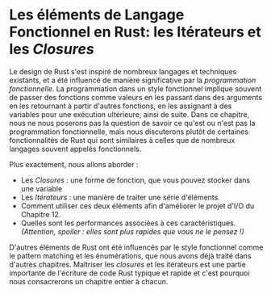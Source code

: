 # Les éléments de Langage Fonctionnel en Rust: les Itérateurs et les *Closures*

Le design de Rust s'est inspiré de nombreux langages et techniques existants,
et a été influencé de manière significative par la *programmation
fonctionnelle*. La programmation dans un style fonctionnel implique souvent de
passer des fonctions comme valeurs en les passant dans des arguments en les
retournant à partir d'autres fonctions, en les assignant à des variables pour
une exécution ultérieure, ainsi de suite. Dans ce chapitre, nous ne nous
poserons pas la question de savoir ce qu'est ou n'est pas la programmation
fonctionnelle, mais nous discuterons plutôt de certaines fonctionnalités de
Rust qui sont similaires à celles que de nombreux langages souvent appelés
fonctionnels.

Plus exactement, nous allons aborder :

* Les *Closures* : une forme de fonction, que vous pouvez stocker dans une
  variable
* Les *Itérateurs* : une manière de traiter une série d'éléments.
* Comment utiliser ces deux éléments afin d'améliorer le projet d'I/O du
  Chapitre 12.
* Quelles sont les performances associées à ces caractéristiques. *(Attention,
  spoiler : elles sont plus rapides que vous ne le pensez !)*

D'autres éléments de Rust ont été influencés par le style fonctionnel comme le
pattern matching et les énumérations, que nous avons déjà traité dans d'autres
chapitres. Maîtriser les *closures* et les itérateurs est une partie importante
de l'écriture de code Rust typique et rapide et c'est pourquoi nous
consacrerons un chapitre entier à chacun.
